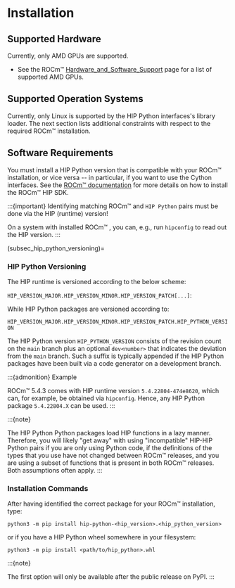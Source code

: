 <!-- MIT License
  -- 
  -- Copyright (c) 2023 Advanced Micro Devices, Inc.
  -- 
  -- Permission is hereby granted, free of charge, to any person obtaining a copy
  -- of this software and associated documentation files (the "Software"), to deal
  -- in the Software without restriction, including without limitation the rights
  -- to use, copy, modify, merge, publish, distribute, sublicense, and/or sell
  -- copies of the Software, and to permit persons to whom the Software is
  -- furnished to do so, subject to the following conditions:
  -- 
  -- The above copyright notice and this permission notice shall be included in all
  -- copies or substantial portions of the Software.
  -- 
  -- THE SOFTWARE IS PROVIDED "AS IS", WITHOUT WARRANTY OF ANY KIND, EXPRESS OR
  -- IMPLIED, INCLUDING BUT NOT LIMITED TO THE WARRANTIES OF MERCHANTABILITY,
  -- FITNESS FOR A PARTICULAR PURPOSE AND NONINFRINGEMENT. IN NO EVENT SHALL THE
  -- AUTHORS OR COPYRIGHT HOLDERS BE LIABLE FOR ANY CLAIM, DAMAGES OR OTHER
  -- LIABILITY, WHETHER IN AN ACTION OF CONTRACT, TORT OR OTHERWISE, ARISING FROM,
  -- OUT OF OR IN CONNECTION WITH THE SOFTWARE OR THE USE OR OTHER DEALINGS IN THE
  -- SOFTWARE.
  -->
# Installation

## Supported Hardware

Currently, only AMD GPUs are supported.

* See the ROCm&trade; [Hardware_and_Software_Support](https://docs.amd.com/bundle/Hardware_and_Software_Reference_Guide/page/Hardware_and_Software_Support.html) page for a list of supported AMD GPUs.

## Supported Operation Systems

Currently, only Linux is supported by the HIP Python interfaces's library loader.
The next section lists additional constraints with respect to the required ROCm&trade; installation.

## Software Requirements

You must install a HIP Python version that is compatible with your  ROCm&trade; installation, or vice versa -- in particular, if you want to use the Cython interfaces. See the [ROCm&trade; documentation](https://rocm.docs.amd.com/en/latest/index.html) for more details on how to install the ROCm&trade; HIP SDK.

:::{important}
Identifying matching ROCm&trade; and `HIP Python` pairs must be done via
the HIP (runtime) version! 

On a system with installed ROCm&trade; , you can, e.g., run
`hipconfig` to read out the HIP version.
:::

(subsec_hip_python_versioning)=
### HIP Python Versioning

The HIP runtime is versioned according to the below scheme:

``HIP_VERSION_MAJOR.HIP_VERSION_MINOR.HIP_VERSION_PATCH[...]``:

While HIP Python packages are versioned according to:

``HIP_VERSION_MAJOR.HIP_VERSION_MINOR.HIP_VERSION_PATCH.HIP_PYTHON_VERSION``

The HIP Python version ``HIP_PYTHON_VERSION`` consists of the revision count on
the ``main`` branch plus an optional ``dev<number>`` that indicates
the deviation from the ``main`` branch. Such a suffix is typically appended
if the HIP Python packages have been built via a code generator on a development branch.

:::{admonition} Example

ROCm&trade; 5.4.3 comes with HIP runtime version `5.4.22804-474e8620`, 
which can, for example, be obtained via `hipconfig`. 
Hence, any HIP Python package `5.4.22804.X` can be used.
:::

:::{note}

The HIP Python Python packages load HIP functions in a lazy manner.
Therefore, you will likely "get away" with using "incompatible" HIP-HIP Python pairs if you are only using Python code, if the definitions of the types that you use have not changed between ROCm&trade; releases, and you are using a subset of functions that is present in both ROCm&trade; releases. Both assumptions often apply.
:::

### Installation Commands

After having identified the correct package for your ROCm&trade; installation, type:

```shell
python3 -m pip install hip-python-<hip_version>.<hip_python_version>
```

or if you have a HIP Python wheel somewhere in your filesystem:

```shell
python3 -m pip install <path/to/hip_python>.whl
```

:::{note}

The first option will only be available after the public release on PyPI.
:::